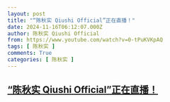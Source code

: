 ```yaml
---
layout: post
title: "“陈秋实 Qiushi Official”正在直播！"
date: 2024-11-16T06:12:07.000Z
author: 陈秋实 Qiushi Official
from: https://www.youtube.com/watch?v=0-tPuKVKpAQ
tags: [ 陈秋实 ]
comments: True
categories: [ 陈秋实 ]
---
```

<!--1731737527000-->
[“陈秋实 Qiushi Official”正在直播！](https://www.youtube.com/watch?v=0-tPuKVKpAQ)
------

<div>

</div>
